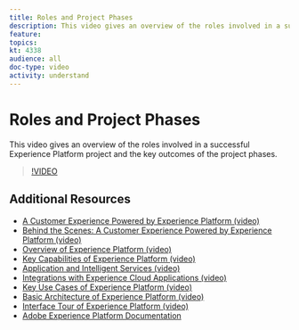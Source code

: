 ```yaml
---
title: Roles and Project Phases
description: This video gives an overview of the roles involved in a successful Experience Platform project and the key outcomes of the project phases.
feature:
topics:
kt: 4338
audience: all
doc-type: video
activity: understand
---
```


# Roles and Project Phases

This video gives an overview of the roles involved in a successful Experience Platform project and the key outcomes of the project phases.

>[!VIDEO](https://video.tv.adobe.com/v/32807?quality=12&learn=on)

## Additional Resources

* [A Customer Experience Powered by Experience Platform (video)](a-customer-experience-powered-by-experience-platform.md)
* [Behind the Scenes: A Customer Experience Powered by Experience Platform (video)](behind-the-scenes-a-customer-experience-powered-by-experience-platform.md)
* [Overview of Experience Platform (video)](overview.md)
* [Key Capabilities of Experience Platform (video)](key-capabilities.md)
* [Application and Intelligent Services (video)](application-and-intelligent-services.md)
* [Integrations with Experience Cloud Applications (video)](integrations-with-experience-cloud-applications.md)
* [Key Use Cases of Experience Platform (video)](key-use-cases.md)
* [Basic Architecture of Experience Platform (video)](basic-architecture.md)
* [Interface Tour of Experience Platform (video)](interface-tour.md)
* [Adobe Experience Platform Documentation](https://docs.adobe.com/content/help/en/experience-platform/landing/home.html)